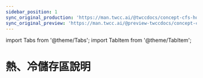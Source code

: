 ```yaml
---
sidebar_position: 1
sync_original_production: 'https://man.twcc.ai/@twccdocs/concept-cfs-hot-and-cold-en' 
sync_original_preview: 'https://man.twcc.ai/@preview-twccdocs/concept-cfs-hot-and-cold-en'
---
```


import Tabs from '@theme/Tabs';
import TabItem from '@theme/TabItem';

# 熱、冷儲存區說明

